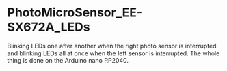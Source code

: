 # PhotoMicroSensor_EE-SX672A_LEDs
Blinking LEDs one after another when the right photo sensor is interrupted and blinking LEDs all at once when the left sensor is interrupted. The whole thing is done on the Arduino nano RP2040.
